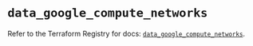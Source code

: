 # `data_google_compute_networks`

Refer to the Terraform Registry for docs: [`data_google_compute_networks`](https://registry.terraform.io/providers/hashicorp/google/6.37.0/docs/data-sources/compute_networks).
